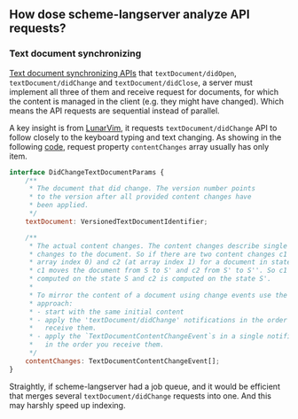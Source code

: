 ## How dose scheme-langserver analyze API requests?

### Text document synchronizing
[Text document synchronizing APIs]( https://microsoft.github.io/language-server-protocol/specifications/lsp/3.17/specification/#textDocument_synchronization) that `textDocument/didOpen`, `textDocument/didChange` and `textDocument/didClose`, a server must implement all three of them and receive request for documents, for which the content is managed in the client (e.g. they might have changed). Which means the API requests are sequential instead of parallel.

A key insight is from [LunarVim](https://www.lunarvim.org/), it requests `textDocument/didChange` API to follow closely to the keyboard typing and text changing. As showing in the following [code](https://microsoft.github.io/language-server-protocol/specifications/lsp/3.17/specification/#didChangeTextDocumentParams), request property `contentChanges` array usually has only item. 

```javascript
interface DidChangeTextDocumentParams {
	/**
	 * The document that did change. The version number points
	 * to the version after all provided content changes have
	 * been applied.
	 */
	textDocument: VersionedTextDocumentIdentifier;

	/**
	 * The actual content changes. The content changes describe single state
	 * changes to the document. So if there are two content changes c1 (at
	 * array index 0) and c2 (at array index 1) for a document in state S then
	 * c1 moves the document from S to S' and c2 from S' to S''. So c1 is
	 * computed on the state S and c2 is computed on the state S'.
	 *
	 * To mirror the content of a document using change events use the following
	 * approach:
	 * - start with the same initial content
	 * - apply the 'textDocument/didChange' notifications in the order you
	 *   receive them.
	 * - apply the `TextDocumentContentChangeEvent`s in a single notification
	 *   in the order you receive them.
	 */
	contentChanges: TextDocumentContentChangeEvent[];
}
```

Straightly, if scheme-langserver had a job queue, and it would be efficient that merges several `textDocument/didChange` requests into one. And this may harshly speed up indexing.
